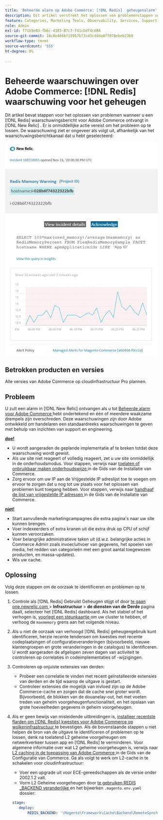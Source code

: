 ```yaml
---
title: 'Beheerde alarm op Adobe Commerce: [!DNL Redis]  geheugenalarm'
description: Dit artikel verstrekt het oplossen van problemenstappen voor wanneer u a  [!DNL Redis]  waarschuwingsalarm voor Adobe Commerce in  [!DNL New Relic] ontvangt. Er is onmiddellijk actie vereist.
feature: Categories, Marketing Tools, Observability, Services, Support, Tools and External Services, Variables
role: Admin
exl-id: f71b5e83-fb6c-4183-87c7-f41cbdf4c684
source-git-commit: 18c8e466bf15957b73cd3cddda8ff078ebeb23b0
workflow-type: tm+mt
source-wordcount: '555'
ht-degree: 0%

---
```


# Beheerde waarschuwingen over Adobe Commerce: [!DNL Redis] waarschuwing voor het geheugen

Dit artikel bevat stappen voor het oplossen van problemen wanneer u een [!DNL Redis] waarschuwingsbericht voor Adobe Commerce ontvangt in [!DNL New Relic] . Er is onmiddellijke actie vereist om het probleem op te lossen. De waarschuwing ziet er ongeveer als volgt uit, afhankelijk van het waarschuwingsberichtkanaal dat u hebt geselecteerd:

![ new_relic_redis_memory_warning.png ](../../assets/managed-alerts/new_relic_redis_memory_warning.png)

## Betrokken producten en versies

Alle versies van Adobe Commerce op cloudinfrastructuur Pro plannen.

## Probleem

U zult een alarm in [!DNL New Relic] ontvangen als u tot [ Beheerde alarm voor Adobe Commerce ](managed-alerts-for-magento-commerce.md) hebt ondertekend en één of meerdere waakzame drempels zijn overschreden. Deze waarschuwingen zijn door Adobe ontwikkeld om handelaren een standaardreeks waarschuwingen te geven met behulp van inzichten van support en engineering.

**<u>doe!</u>**

* U wordt aangeraden de geplande implementatie af te breken totdat deze waarschuwing wordt gewist.
* Als uw site niet reageert of volledig reageert, zet u uw site onmiddellijk in de onderhoudsmodus. Voor stappen, verwijs naar [ toelaten of onbruikbaar maken onderhoudswijze ](https://experienceleague.adobe.com/nl/docs/commerce-operations/installation-guide/tutorials/maintenance-mode) in de Gids van de Installatie van Commerce.
* Zorg ervoor om uw IP aan de Vrijgestelde IP adreslijst toe te voegen om ervoor te zorgen dat u nog tot uw plaats voor het oplossen van problemen kunt toegang hebben. Voor stappen, verwijs naar [ handhaaf de lijst van vrijgestelde IP adressen ](https://experienceleague.adobe.com/nl/docs/commerce-operations/installation-guide/tutorials/maintenance-mode#maintain-the-list-of-exempt-ip-addresses) in de Gids van de Installatie van Commerce.

**<u>niet!</u>**

* Start aanvullende marketingcampagnes die extra pagina&#39;s naar uw site kunnen brengen.
* Voer indexeerders of extra kranen uit die extra druk op CPU of schijf kunnen veroorzaken.
* Voer belangrijke administratieve taken uit (d.w.z. belangrijke acties in Commerce Admin zoals invoer/uitvoer van gegevens, het spoelen van media, het redden van categorieën met een groot aantal toegewezen producten, en massa-updates).
* Wis uw cache.

## Oplossing

Volg deze stappen om de oorzaak te identificeren en problemen op te lossen.

1. Controle als [!DNL Redis] Gebruikt Geheugen stijgt of door [ te gaan one.newrelic.com ](https://login.newrelic.com/login) > **Infrastructuur** > **de diensten van de Derde** pagina daalt, selecteer het [!DNL Redis] dashboard. Als het stabiel of het verhogen is, [ voorlegt een steunkaartje ](https://experienceleague.adobe.com/nl/docs/commerce-knowledge-base/kb/help-center-guide/magento-help-center-user-guide#support-case) om uw cluster te hebben, of verhoog de `maxmemory` grens aan het volgende niveau.
1. Als u niet de oorzaak van verhoogd [!DNL Redis] geheugengebruik kunt identificeren, herzie recente tendensen om kwesties met recente codeplaatsingen of configuratieveranderingen (bijvoorbeeld, nieuwe klantengroepen en grote veranderingen in de catalogus) te identificeren. U wordt aangeraden de afgelopen zeven dagen van activiteit te controleren op correlaties in codeimplementaties of -wijzigingen.
1. Controleren op onjuiste extensies van derden:
   * Probeer een correlatie te vinden met recent geïnstalleerde extensies van derden en de tijd waarop de uitgave is gestart.
   * Controleer extensies die mogelijk van invloed zijn op de Adobe Commerce-cache en zorgen dat de cache snel groter wordt. Bijvoorbeeld, de blokken van de douanelay-out, het met voeten treden van geheim voorgeheugenfunctionaliteit, en het opslaan van grote hoeveelheden gegevens in geheim voorgeheugen.
1. Als er geen bewijs van misleidende uitbreidingen is, [ installeer recentste flarden om  [!DNL Redis]  kwesties voor Adobe Commerce op wolkeninfrastructuur ](https://experienceleague.adobe.com/nl/docs/commerce-knowledge-base/kb/troubleshooting/miscellaneous/install-latest-patches-to-fix-magento-redis-issues) te bevestigen. Als de bovenstaande stappen u niet helpen de bron van de uitgave te identificeren of problemen op te lossen, denk na toelatend L2 geheime voorgeheugen om netwerkverkeer tussen app en [!DNL Redis] te verminderen. Voor algemene informatie over wat L2 geheime voorgeheugen is, verwijs naar [ L2 caching in de toepassing van Adobe Commerce ](https://experienceleague.adobe.com/nl/docs/commerce-operations/configuration-guide/cache/level-two-cache) in de Gids van de Configuratie van Commerce. Ga als volgt te werk om L2-cache in te schakelen voor cloudinfrastructuur:
   * Voer een upgrade uit voor ECE-gereedschappen als de versie onder 2002.1.2 valt.
   * Vorm L2 Geheime voorgeheugen door [ te gebruiken REDIS \_BACKEND veranderlijke ](https://experienceleague.adobe.com/nl/docs/commerce-on-cloud/user-guide/configure/env/stage/variables-deploy#redis_backend) en het bijwerken `.magento.env.yaml` dossier:

   ```yaml
   stage:
      deploy:
          REDIS_BACKEND: '\Magento\Framework\Cache\Backend\RemoteSynchronizedCache'
   ```
